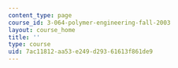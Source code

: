 ```yaml
---
content_type: page
course_id: 3-064-polymer-engineering-fall-2003
layout: course_home
title: ''
type: course
uid: 7ac11812-aa53-e249-d293-61613f861de9
---
```

